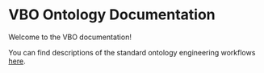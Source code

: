 # VBO Ontology Documentation

[//]: # "This file is meant to be edited by the ontology maintainer."

Welcome to the VBO documentation!

You can find descriptions of the standard ontology engineering workflows [here](odk-workflows/index.md).
